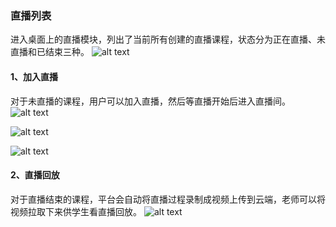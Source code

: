 ### 直播列表
进入桌面上的直播模块，列出了当前所有创建的直播课程，状态分为正在直播、未直播和已结束三种。
![alt text](../help_picture/06_live01.png)

#### 1、加入直播
对于未直播的课程，用户可以加入直播，然后等直播开始后进入直播间。
![alt text](../help_picture/06_live02.png)

![alt text](../help_picture/06_live03.png)

![alt text](../help_picture/06_live04.png)

#### 2、直播回放
对于直播结束的课程，平台会自动将直播过程录制成视频上传到云端，老师可以将视频拉取下来供学生看直播回放。
![alt text](../help_picture/06_live05.png)